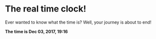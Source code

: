 # The real time clock!

Ever wanted to know what the time is? Well, your journey is about to end!

**The time is Dec 03, 2017, 19:16**